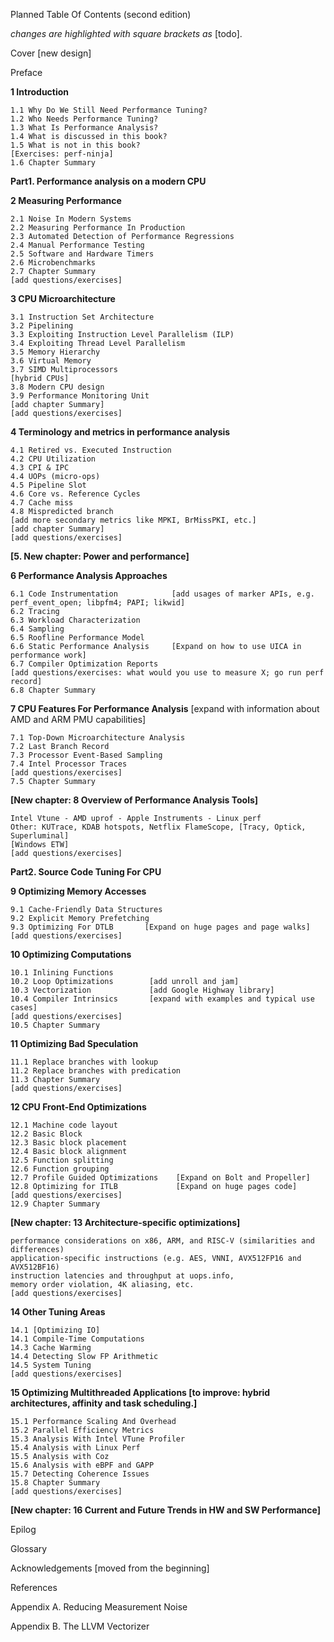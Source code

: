 Planned Table Of Contents (second edition)

_changes are highlighted with square brackets as_ [todo].

Cover [new design]

Preface

**1 Introduction**

    1.1 Why Do We Still Need Performance Tuning?
    1.2 Who Needs Performance Tuning?
    1.3 What Is Performance Analysis?
    1.4 What is discussed in this book?
    1.5 What is not in this book?
    [Exercises: perf-ninja]
    1.6 Chapter Summary

**Part1. Performance analysis on a modern CPU**

**2 Measuring Performance**

    2.1 Noise In Modern Systems
    2.2 Measuring Performance In Production
    2.3 Automated Detection of Performance Regressions
    2.4 Manual Performance Testing
    2.5 Software and Hardware Timers
    2.6 Microbenchmarks
    2.7 Chapter Summary
    [add questions/exercises]
	
**3 CPU Microarchitecture**

    3.1 Instruction Set Architecture
    3.2 Pipelining
    3.3 Exploiting Instruction Level Parallelism (ILP)
    3.4 Exploiting Thread Level Parallelism
    3.5 Memory Hierarchy
    3.6 Virtual Memory
    3.7 SIMD Multiprocessors
    [hybrid CPUs]
    3.8 Modern CPU design
    3.9 Performance Monitoring Unit
    [add chapter Summary]
    [add questions/exercises]
	
**4 Terminology and metrics in performance analysis**

    4.1 Retired vs. Executed Instruction
    4.2 CPU Utilization
    4.3 CPI & IPC
    4.4 UOPs (micro-ops)
    4.5 Pipeline Slot
    4.6 Core vs. Reference Cycles
    4.7 Cache miss
    4.8 Mispredicted branch
    [add more secondary metrics like MPKI, BrMissPKI, etc.]
    [add chapter Summary]
    [add questions/exercises]

**[5. New chapter: Power and performance]**

**6 Performance Analysis Approaches**

    6.1 Code Instrumentation            [add usages of marker APIs, e.g. perf_event_open; libpfm4; PAPI; likwid]
    6.2 Tracing                         
    6.3 Workload Characterization
    6.4 Sampling
    6.5 Roofline Performance Model
    6.6 Static Performance Analysis     [Expand on how to use UICA in performance work]
    6.7 Compiler Optimization Reports
    [add questions/exercises: what would you use to measure X; go run perf record]
    6.8 Chapter Summary

**7 CPU Features For Performance Analysis** [expand with information about AMD and ARM PMU capabilities]

    7.1 Top-Down Microarchitecture Analysis
    7.2 Last Branch Record
    7.3 Processor Event-Based Sampling
    7.4 Intel Processor Traces
    [add questions/exercises]
    7.5 Chapter Summary
    
**[New chapter: 8 Overview of Performance Analysis Tools]**

    Intel Vtune - AMD uprof - Apple Instruments - Linux perf
    Other: KUTrace, KDAB hotspots, Netflix FlameScope, [Tracy, Optick, Superluminal]
    [Windows ETW]
    [add questions/exercises]

**Part2. Source Code Tuning For CPU**

	
**9 Optimizing Memory Accesses**

	9.1 Cache-Friendly Data Structures
    9.2 Explicit Memory Prefetching
    9.3 Optimizing For DTLB       [Expand on huge pages and page walks]
	[add questions/exercises]
	
**10 Optimizing Computations**

	10.1 Inlining Functions
    10.2 Loop Optimizations        [add unroll and jam]
    10.3 Vectorization             [add Google Highway library]
    10.4 Compiler Intrinsics       [expand with examples and typical use cases]
    [add questions/exercises]
    10.5 Chapter Summary
	
**11 Optimizing Bad Speculation**
	
    11.1 Replace branches with lookup
    11.2 Replace branches with predication
    11.3 Chapter Summary
	[add questions/exercises]

**12 CPU Front-End Optimizations**
	
	12.1 Machine code layout
    12.2 Basic Block
    12.3 Basic block placement
    12.4 Basic block alignment
    12.5 Function splitting
    12.6 Function grouping
    12.7 Profile Guided Optimizations    [Expand on Bolt and Propeller]
    12.8 Optimizing for ITLB             [Expand on huge pages code]
	[add questions/exercises]
    12.9 Chapter Summary

**[New chapter: 13 Architecture-specific optimizations]**

	performance considerations on x86, ARM, and RISC-V (similarities and differences)
    application-specific instructions (e.g. AES, VNNI, AVX512FP16 and AVX512BF16)
    instruction latencies and throughput at uops.info,
    memory order violation, 4K aliasing, etc.
	[add questions/exercises]
	
**14 Other Tuning Areas**

	14.1 [Optimizing IO]
    14.1 Compile-Time Computations
    14.3 Cache Warming
    14.4 Detecting Slow FP Arithmetic
    14.5 System Tuning
	[add questions/exercises]
	
**15 Optimizing Multithreaded Applications [to improve: hybrid architectures, affinity and task scheduling.]**

	15.1 Performance Scaling And Overhead
    15.2 Parallel Efficiency Metrics
    15.3 Analysis With Intel VTune Profiler
    15.4 Analysis with Linux Perf
    15.5 Analysis with Coz
    15.6 Analysis with eBPF and GAPP
    15.7 Detecting Coherence Issues
    15.8 Chapter Summary
	[add questions/exercises]
	
**[New chapter: 16 Current and Future Trends in HW and SW Performance]**

Epilog

Glossary

Acknowledgements [moved from the beginning]

References

Appendix A. Reducing Measurement Noise

Appendix B. The LLVM Vectorizer
